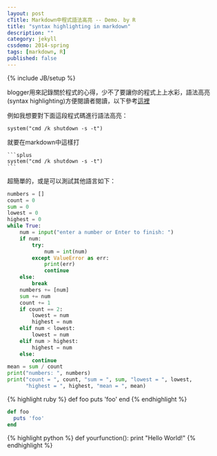 ```yaml
---
layout: post
cTitle: Markdown中程式語法高亮 -- Demo. by R
title: "syntax highlighting in markdown"
description: ""
category: jekyll
cssdemo: 2014-spring
tags: [markdown, R]
published: false
---
```

{% include JB/setup %}

blogger用來記錄關於程式的心得，少不了要讓你的程式上上水彩，語法高亮(syntax highlighting)方便閱讀者閱讀，以下參考[這裡](http://support.codebasehq.com/articles/tips-tricks/syntax-highlighting-in-markdown)

例如我想要對下面這段程式碼進行語法高亮：

```splus
system("cmd /k shutdown -s -t")
```

<!-- more -->

就要在markdown中這樣打

	```splus
	system("cmd /k shutdown -s -t")
	```
	
超簡單的，或是可以測試其他語言如下：

```python
numbers = []
count = 0
sum = 0
lowest = 0
highest = 0
while True:
	num = input("enter a number or Enter to finish: ")
	if num:
		try:
			num = int(num)
		except ValueError as err:
			print(err)
			continue
	else:
		break
	numbers += [num]
	sum += num
	count += 1
	if count == 2:
		lowest = num
		highest = num
	elif num < lowest:
		lowest = num
	elif num > highest:
		highest = num
	else:
		continue
mean = sum / count
print("numbers: ", numbers)
print("count = ", count, "sum = ", sum, "lowest = ", lowest, 
      "highest = ", highest, "mean = ", mean)
```

{% highlight ruby %}
def foo
  puts 'foo'
end
{% endhighlight %}

```ruby
def foo
  puts 'foo'
end
```

{% highlight python %}
def yourfunction():
     print "Hello World!"
{% endhighlight %}